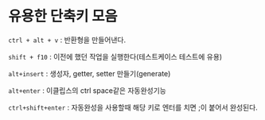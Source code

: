 # 유용한 단축키 모음

`ctrl + alt + v` : 반환형을 만들어낸다.

`shift + f10` : 이전에 했던 작업을 실행한다(테스트케이스 테스트에 유용)

`alt+insert` : 생성자, getter, setter 만들기(generate)

`alt+enter` : 이클립스의 ctrl space같은 자동완성기능

`ctrl+shift+enter` : 자동완성을 사용할때 해당 키로 엔터를 치면 ;이 붙어서 완성된다.
